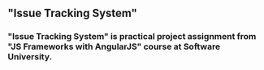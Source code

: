 ## "Issue Tracking System"
### "Issue Tracking System" is practical project assignment from "JS Frameworks with AngularJS" course at Software University.
